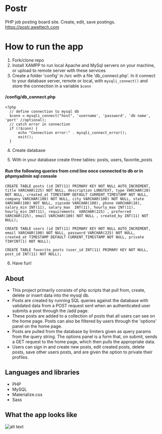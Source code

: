 # Postr
PHP job posting board site. Create, edit, save postings.
https://postr.awettech.com

# How to run the app
1. Fork/clone repo
2. Install XAMPP to run local Apache and MySql servers on your machine, or upload to remote server with these services
3. Create a folder 'config' in /src with a file 'db_connect.php'. In it connect to your database server, remote or local, with `mysqli_connect()` and store the connection in a variable `$conn`

#### /config/db_connect.php
```
<?php
  // define connection to mysql db
  $conn = mysqli_connect("host", 'username', 'password', 'db name', 'port' //optional);
  // catch error in connection
  if (!$conn) {
      echo "Connection error:" . mysqli_connect_error();
      exit();
  }

```
4. Create database

5. With in your database create three tables: posts, users, favorite_posts
 #### Run the following queries from cmd line once connected to db or in phpmyadmin sql console
 ```
 CREATE TABLE posts (id INT(11) PRIMARY KEY NOT NULL AUTO_INCREMENT, title VARCHAR(225) NOT NULL, description LONGTEXT, type VARCHAR(20) NOT NULL, created_at TIMESTAMP DEFAULT CURRENT_TIMESTAMP NOT NULL, company VARCHAR(100) NOT NULL, city VARCHAR(100) NOT NULL, state VARCHAR(100) NOT NULL, zipcode VARCHAR(100), phone VARCHAR(10), salary_min INT(11), salary_max  INT(11), hourly_max INT(11), hourly_min INT(11), requirements  VARCHAR(225) , preferred  VARCHAR(225), email VARCHAR(100) NOT NULL , created_by INT(11) NOT NULL);

 CREATE TABLE users (id INT(11) PRIMARY KEY NOT NULL AUTO_INCREMENT, email VARCHAR(100) NOT NULL, password VARCHAR(225) NOT NULL, created_at TIMESTAMP DEFAULT CURRENT_TIMESTAMP NOT NULL, private TINYINT(1) NOT NULL);

 CREATE TABLE favorite_posts (user_id INT(11) PRIMARY KEY NOT NULL, post_id INT(11) NOT NULL);
  ```
6. Have fun!

## About
 * This project primarily consists of php scripts that pull from, create, delete or insert data into the mysql db.
 * Posts are created by running SQL queries against the database with validated data from a POST request sent when an authenticated user submits a post through the /add page.
 * These posts are added to a collection of posts that all users can see on the home page. Posts can also be filtered by users through the 'options' panel on the home page.
 * Posts are pulled from the database by limiters given as query params from the query string. The options panel is a form that, on submit, sends a GET request to the home page, which then pulls the appropriate data.
 * Users can sign in and create new posts, edit created posts, delete posts, save other users posts, and are given the option to private their profiles.

## Languages and libraries
* PHP
* MySQL
* Materialize.css
* Sass


## What the app looks like
![alt text](https://imgur.com/tPgpEG7.gif)
